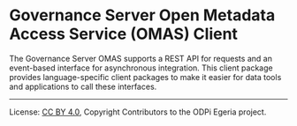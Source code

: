 <!-- SPDX-License-Identifier: CC-BY-4.0 -->
<!-- Copyright Contributors to the ODPi Egeria project. -->

# Governance Server Open Metadata Access Service (OMAS) Client

The Governance Server OMAS supports a REST API for requests and an event-based
interface for asynchronous integration.  This client
package provides language-specific client packages to make it easier
for data tools and applications to call these interfaces.

----
License: [CC BY 4.0](https://creativecommons.org/licenses/by/4.0/),
Copyright Contributors to the ODPi Egeria project.
